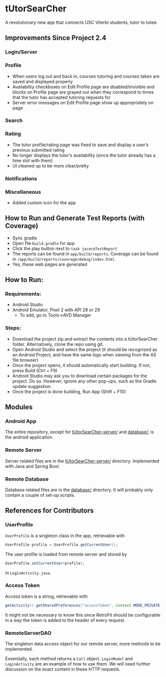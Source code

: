 # tUtorSearCher
A revolutionary new app that connects USC Viterbi students, tutor to tutee.

## Improvements Since Project 2.4

### Login/Server
### Profile
- When users log out and back in, courses tutoring and courses taken are saved and displayed properly
- Availability checkboxes on Edit Profile page are disabled/invisible and blocks on Profile page are grayed out when they correspond to times that the tutor has accepted tutoring requests for
- Server error messages on Edit Profile page show up appropriately on page

### Search
### Rating
- The tutor profile/rating page was fixed to save and display a user’s previous submitted rating
- No longer displays the tutor’s availability (since the tutor already has a time slot with them)
- UI cleaned up to be more clear/pretty

### Notifications
### Miscellaneous
- Added custom icon for the app

## How to Run and Generate Test Reports (with Coverage)
- Sync gradle
- Open file `build.gradle` for app
- Click the play button next to `task jacocoTestReport`
- The reports can be found in `app/build/reports`. Coverage can be found in `/app/build/reports/coverage/debug/index.html`.
- Yes, these web pages are generated

## How to Run:

### Requirements:
- Android Studio 
- Android Emulator, Pixel 2 with API 28 or 29
    - To add, go to Tools->AVD Manager 

### Steps:
  - Download the project zip and extract the contents into a tUtorSearCher folder. Alternatively, clone the repo using git.
  - Open Android Studio and select the project (it should be recognized as an Android Project, and have the same logo when viewing from     the AS file browser)
  - Once the project opens, it should automatically start building. If not, press Build (Ctrl + F9)
  - Android Studio may ask you to download certain packages for the project. Do so. However, ignore any other pop-ups, such as the        Gradle update suggestion.
  - Once the project is done building, Run App (Shift + F10)

## Modules
### Android App
The entire repository, except for [tUtorSearCher-server/](tUtorSearCher-server/) and [database/](database/), is the android application.
### Remote Server
Server related files are in the [tUtorSearCher-server/](tUtorSearCher-server/) directory. Implemented with Java and Spring Boot.
### Remote Database
Database related files are in the [database/](database/) directory. It will probably only contain a couple of set-up scripts.

## References for Contributors
### UserProfile
`UserProfile` is a singleton class in the app, retrievable with
```java
UserProfile profile = UserProfile.getCurrentUser();

```
The user profile is loaded from remote server and stored by
```java
UserProfile.setCurrentUser(profile);
```
in `LoginActivity.java`.

### Access Token
Access token is a string, retrievable with
```java
getActivity().getSharedPreferences("accessToken", Context.MODE_PRIVATE);
```
It might not be necessary to know this since RetroFit should be configurable in a way the token is added to the header of every request.

### RemoteServerDAO
The singleton data access object for our remote server, more methods to be implemented.

Essentially, each method returns a `Call` object. `LoginModel` and `LoginActivity` are an example of how to use them. We will need further discussion on the exact content in these HTTP requests.
